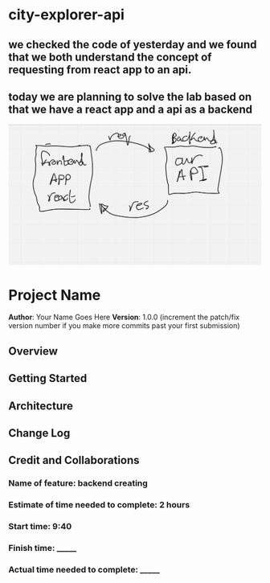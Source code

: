 # city-explorer-api


## we checked the code of yesterday and we found that we both understand the concept of requesting from react app to an api.

## today we are planning to solve the lab based on that we have a react app and a api as a backend

![drawing](./assets/Screenshot%20(3190).png)


# Project Name

**Author**: Your Name Goes Here
**Version**: 1.0.0 (increment the patch/fix version number if you make more commits past your first submission)

## Overview
<!-- Provide a high level overview of what this application is and why you are building it, beyond the fact that it's an assignment for this class. (i.e. What's your problem domain?) -->

## Getting Started
<!-- What are the steps that a user must take in order to build this app on their own machine and get it running? -->

## Architecture
<!-- Provide a detailed description of the application design. What technologies (languages, libraries, etc) you're using, and any other relevant design information. -->

## Change Log
<!-- Use this area to document the iterative changes made to your application as each feature is successfully implemented. Use time stamps. Here's an example:

01-01-2001 4:59pm - Application now has a fully-functional express server, with a GET route for the location resource. -->

## Credit and Collaborations
<!-- Give credit (and a link) to other people or resources that helped you build this application. -->


### Name of feature: backend creating

### Estimate of time needed to complete: 2 hours

### Start time: 9:40 

### Finish time: _____

### Actual time needed to complete: _____